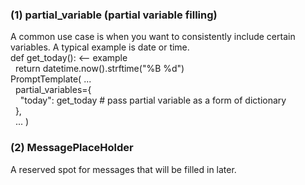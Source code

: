 ### (1) partial_variable (partial variable filling)  
A common use case is when you want to consistently include certain variables. A typical example is date or time.  
def get_today(): <-- example  
&nbsp;&nbsp;return datetime.now().strftime("%B %d")  
PromptTemplate( ...  
&nbsp;&nbsp;partial_variables={  
&nbsp;&nbsp;&nbsp;&nbsp;"today": get_today  # pass partial variable as a form of dictionary  
&nbsp;&nbsp;},   
&nbsp;&nbsp;... )  
### (2) MessagePlaceHolder
A reserved spot for messages that will be filled in later.  

